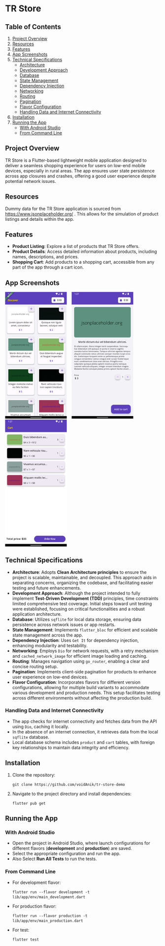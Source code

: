 # TR Store
## Table of Contents
1. [Project Overview](#project-overview)
2. [Resources](#resources)
3. [Features](#features)
4. [App Screenshots](#app-screenshots)
5. [Technical Specifications](#technical-specifications)
    - [Architecture](#architecture)
    - [Development Approach](#development-approach)
    - [Database](#database)
    - [State Management](#state-management)
    - [Dependency Injection](#dependency-injection)
    - [Networking](#networking)
    - [Routing](#routing)
    - [Pagination](#pagination)
    - [Flavor Configuration](#flavor-configuration)
    - [Handling Data and Internet Connectivity](#handling-data-and-internet-connectivity)
6. [Installation](#installation)
7. [Running the App](#running-the-app)
    - [With Android Studio](#with-android-studio)
    - [From Command Line](#from-command-line)


## Project Overview
TR Store is a Flutter-based lightweight mobile application designed to deliver a seamless shopping experience for users on low-end mobile devices, especially in rural areas. The app ensures user state persistence across app closures and crashes, offering a good user experience despite potential network issues.

## Resources
Dummy data for the TR Store application is sourced from https://www.jsonplaceholder.org/ . This allows for the simulation of product listings and details within the app.

## Features
- **Product Listing**: Explore a list of products that TR Store offers.
- **Product Details**: Access detailed information about products, including names, descriptions, and prices.
- **Shopping Cart**: Add products to a shopping cart, accessible from any part of the app through a cart icon.


## App Screenshots
<p float="left">
  <img src="/assets/ss/store_page.png" width="200" />&nbsp;&nbsp;&nbsp;
  <img src="/assets/ss/product_detail_page.png" width="200" /> &nbsp;&nbsp;&nbsp
  <img src="/assets/ss/cart_page.png" width="200" />
</p>

## Technical Specifications
- **Architecture**: Adopts **Clean Architecture principles** to ensure the project is scalable, maintainable, and decoupled. This approach aids in separating concerns, organizing the codebase, and facilitating easier testing and future enhancements.
- **Development Approach**: Although the project intended to fully implement **Test-Driven Development (TDD)** principles, time constraints limited comprehensive test coverage. Initial steps toward unit testing were established, focusing on critical functionalities and a robust application architecture.
- **Database**: Utilizes `sqflite` for local data storage, ensuring data persistence across network issues or app restarts.
- **State Management**: Implements `flutter_bloc` for efficient and scalable state management across the app.
- **Dependency Injection**: Uses `Get It` for dependency injection, enhancing modularity and testability.
- **Networking**: Employs `Dio` for network requests, with a retry mechanism and `cached_network_image` for efficient image loading and caching.
- **Routing**: Manages navigation using `go_router`, enabling a clear and concise routing setup.
- **Pagination**: Implements client-side pagination for products to enhance user experience on low-end devices.
- **Flavor Configuration**: Incorporates flavors for different version configurations, allowing for multiple build variants to accommodate various development and production needs. This setup facilitates testing across different environments without affecting the production build.
  
### Handling Data and Internet Connectivity
- The app checks for internet connectivity and fetches data from the API using `Dio`, caching it locally.
- In the absence of an internet connection, it retrieves data from the local `sqflite` database.
- Local database schema includes `product` and `cart` tables, with foreign key relationships to maintain data integrity and efficiency.

## Installation
1. Clone the repository:
   ```terminal
   git clone https://github.com/voidAnik/tr-store-demo
   ```
3. Navigate to the project directory and install dependencies:
   ```terminal
   flutter pub get
   ```
   

## Running the App
### With Android Studio
- Open the project in Android Studio, where launch configurations for different flavors (**development** and **production**) are saved.
- Select the appropriate configuration and run the app.
- Also Select **Run All Tests** to run the tests.

### From Command Line
- For development flavor:
  ```terminal
  flutter run --flavor development -t lib/app/env/main_development.dart
  ```
  
- For production flavor:
  ```terminal
  flutter run --flavor production -t  lib/app/env/main_production.dart
  ```

- For test:
  ```terminal
  flutter test
  ```
  
 
